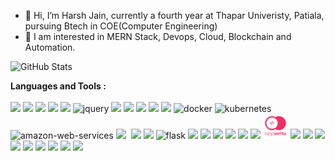 - 👋 Hi, I’m Harsh Jain, currently a fourth year at Thapar Univeristy, Patiala, pursuing Btech in COE(Computer Engineering)
- 👀 I am interested in MERN Stack, Devops, Cloud, Blockchain and Automation.

![GitHub Stats](https://github-profile-trophy.vercel.app/?username=hjain2003&theme=dracula)


<b>Languages and Tools :</b><br><br>
<img src="https://img.icons8.com/color/344/html-5--v1.png" height="35">
<img src="https://img.icons8.com/color/344/css3.png" height="35">
<img src="https://img.icons8.com/color/2x/bootstrap.png" height="35">
<img src="https://img.icons8.com/color/512/chakra-ui.png" height="35">
<img src="https://img.icons8.com/fluency/344/javascript.png" height="33">
<img height="33" src="https://img.icons8.com/ios-filled/50/027AB3/jquery.png" alt="jquery"/>
<img src="https://img.icons8.com/color/512/figma.png" height="35">
<img src="https://img.icons8.com/?size=512&id=tBBf3P8HL0vR&format=png" height="35">
<img src="https://img.icons8.com/ultraviolet/344/react--v1.png" height="35">
<img src="https://img.icons8.com/?size=512&id=54087&format=png" height="38">
<img src="https://www.svgrepo.com/show/354202/postman-icon.svg" height="35">
<img height="35" src="https://img.icons8.com/fluency/48/docker.png" alt="docker"/>
<img height="35" src="https://img.icons8.com/color/48/kubernetes.png" alt="kubernetes"/>
<img height="35" src="https://img.icons8.com/color/48/amazon-web-services.png" alt="amazon-web-services"/>
<img src="https://raw.githubusercontent.com/Benio101/cpp-logo/master/cpp_logo.png" height="33">&nbsp;
<img src="https://upload.wikimedia.org/wikipedia/commons/1/19/C_Logo.png" height="33">
<img src="https://img.icons8.com/color/344/python--v1.png" height="35">
<img height="45" src="https://img.icons8.com/ios/50/027AB3/flask.png" alt="flask"/>
<img src="https://img.icons8.com/fluency/48/null/jupyter.png" height="35">
<img src="https://img.icons8.com/fluency/344/opencv.png" height="35">
<img src="https://remixproject.gallerycdn.vsassets.io/extensions/remixproject/ethereum-remix/0.0.12/1626777402692/Microsoft.VisualStudio.Services.Icons.Default" height="35">
<img src="https://img.icons8.com/color/344/mysql-logo.png" height="40">
<img src="https://img.icons8.com/color/344/flutter.png" height="33">
<img src="https://img.icons8.com/color/2x/firebase.png" height="35">
<img src="https://raw.githubusercontent.com/GodotNuts/appwrite-sdk/3dbcd3ea1f55e3afc8fb7ad6bd8ecb78176f74bb/addons/appwrite-sdk/icon.svg" height="40">
<img src="https://img.icons8.com/color/344/linux--v1.png" height="38">
<img src="https://img.icons8.com/color/344/ubuntu--v1.png" height="35">
<img src="https://img.icons8.com/color/344/bash.png" height="35">
<img src="https://img.icons8.com/fluency/512/anaconda--v2.png" height="35">
<img src="https://img.icons8.com/color/344/git.png" height="35">
<img src="https://img.icons8.com/fluency/344/arduino.png" height="35">
<img src="https://img.icons8.com/color/344/markdown.png" height="35">
<img src="https://img.icons8.com/fluency/344/matlab.png" height="35">
<img src="https://blog.smile.io/content/images/2020/10/typeform.png" height="35">


<!---
hjain2003/hjain2003 is a ✨ special ✨ repository because its `README.md` (this file) appears on your GitHub profile.
You can click the Preview link to take a look at your changes.
--->
